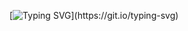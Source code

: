 [![Typing SVG](https://readme-typing-svg.herokuapp.com?color=%231600F7&size=24&duration=4565&width=500&lines=welcome+to+my+Repositories+🤣+😂+🤐...)](https://git.io/typing-svg)
